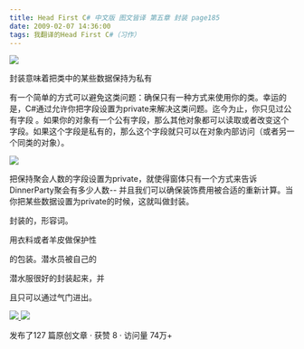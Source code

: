 ```yaml
---
title: Head First C# 中文版 图文皆译 第五章 封装 page185
date: 2009-02-07 14:36:00
tags: 我翻译的Head First C#（习作）
---
```

![](https://p-blog.csdn.net/images/p_blog_csdn_net/cuipengfei1/EntryImages/20090207/%E6%88%AA%E5%9B%BE00.jpg)

封装意味着把类中的某些数据保持为私有

有一个简单的方式可以避免这类问题：确保只有一种方式来使用你的类。幸运的是，C#通过允许你把字段设置为private来解决这类问题。迄今为止，你只见过公有字段
。如果你的对象有一个公有字段，那么其他对象都可以读取或者改变这个字段。如果这个字段是私有的，那么这个字段就只可以在对象内部访问（或者另一个同类的对象）。

![](https://p-blog.csdn.net/images/p_blog_csdn_net/cuipengfei1/EntryImages/20090207/%E6%88%AA%E5%9B%BE01.jpg)

把保持聚会人数的字段设置为private，就使得窗体只有一个方式来告诉DinnerParty聚会有多少人数--
并且我们可以确保装饰费用被合适的重新计算。当你把某些数据设置为private的时候，这就叫做封装。

封装的，形容词。

用衣料或者羊皮做保护性

的包装。潜水员被自己的

潜水服很好的封装起来，并

且只可以通过气门进出。



[ ![](https://profile.csdnimg.cn/5/2/5/3_cuipengfei1)
![](https://g.csdnimg.cn/static/user-reg-year/1x/11.png)
](https://blog.csdn.net/cuipengfei1)



发布了127 篇原创文章  ·  获赞 8  ·  访问量 74万+

